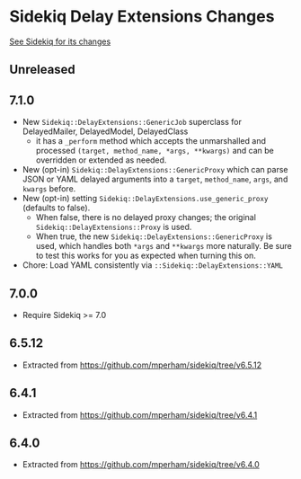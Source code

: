 # Sidekiq Delay Extensions Changes

[See Sidekiq for its changes](https://github.com/mperham/sidekiq/blob/main/Changes.md)

Unreleased
---------

7.1.0
---------

- New `Sidekiq::DelayExtensions::GenericJob` superclass for DelayedMailer, DelayedModel, DelayedClass
  - it has a `_perform` method which accepts the unmarshalled and processed
    `(target, method_name, *args, **kwargs)` and can be overridden or extended as needed.
- New (opt-in) `Sidekiq::DelayExtensions::GenericProxy` which can parse JSON or YAML delayed arguments
  into a `target`, `method_name`, `args`, and `kwargs` before.
- New (opt-in) setting `Sidekiq::DelayExtensions.use_generic_proxy` (defaults to false).
  - When false, there is no delayed proxy changes; the original `Sidekiq::DelayExtensions::Proxy` is used.
  - When true, the new `Sidekiq::DelayExtensions::GenericProxy` is used, which handles both `*args` and `**kwargs` more naturally.
    Be sure to test this works for you as expected when turning this on.
- Chore: Load YAML consistently via `::Sidekiq::DelayExtensions::YAML`

7.0.0
---------

- Require Sidekiq >= 7.0

6.5.12
---------

- Extracted from https://github.com/mperham/sidekiq/tree/v6.5.12

6.4.1
---------

- Extracted from https://github.com/mperham/sidekiq/tree/v6.4.1

6.4.0
---------

- Extracted from https://github.com/mperham/sidekiq/tree/v6.4.0

